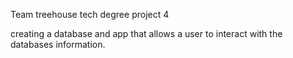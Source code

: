 Team treehouse tech degree project 4

creating a database and app that allows a user to interact with the databases information.